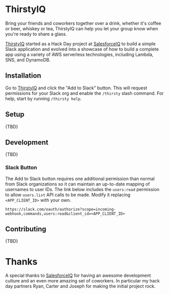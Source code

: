 # ThirstyIQ

Bring your friends and coworkers together over a drink, whether it's coffee or beer, whiskey or tea, ThirstyIQ can help you let your group know when you're ready to share a glass.

[ThirstyIQ][] started as a Hack Day project at [SalesforceIQ][] to build a simple Slack application and evolved into a showcase of how to build a complete app using a variety of AWS serverless technologies, including Lambda, SNS, and DynamoDB.

## Installation

Go to [ThirstyIQ][] and click the "Add to Slack" button. This will request permissions for your Slack org and enable the `/thirsty` slash command. For help, start by running `/thirsty help`.

## Setup

{TBD}

## Development

{TBD}

### Slack Button

The Add to Slack button requires one additional permission than normal from Slack organizations so it can maintain an up-to-date mapping of usernames to user IDs. The link below includes the `users:read` permission to allow `users.list` API calls to be made. Modify it replacing `<APP_CLIENT_ID>` with your own.

```
https://slack.com/oauth/authorize?scope=incoming-webhook,commands,users:read&client_id=<APP_CLIENT_ID>
```

## Contributing

{TBD}

# Thanks

A special thanks to [SalesforceIQ][salesforceiq] for having an awesome development culture and an even more amazing set of coworkers. In particular my hack day partners Ryan, Carter and Joseph for making the initial project rock.

[thirstyiq]: https://thirstyiq.com
[salesforceiq]: https://salesforceiq.com
